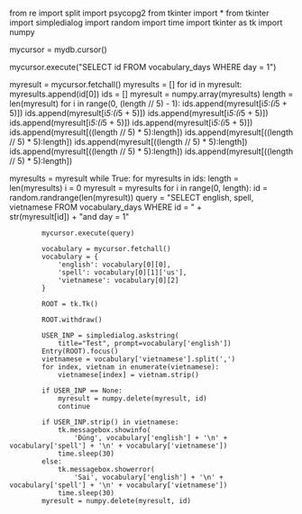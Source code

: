 from re import split
import psycopg2
from tkinter import *
from tkinter import simpledialog
import random
import time
import tkinter as tk
import numpy

mycursor = mydb.cursor()

mycursor.execute("SELECT id FROM vocabulary_days WHERE day = 1")

myresult = mycursor.fetchall()
myresults = []
for id in myresult:
    myresults.append(id[0])
ids = []
myresult = numpy.array(myresults)
length = len(myresult)
for i in range(0, (length // 5) - 1):
    ids.append(myresult[i*5:(i*5 + 5)])
    ids.append(myresult[i*5:(i*5 + 5)])
    ids.append(myresult[i*5:(i*5 + 5)])
    ids.append(myresult[i*5:(i*5 + 5)])
    ids.append(myresult[i*5:(i*5 + 5)])
ids.append(myresult[((length // 5) * 5):length])
ids.append(myresult[((length // 5) * 5):length])
ids.append(myresult[((length // 5) * 5):length])
ids.append(myresult[((length // 5) * 5):length])
ids.append(myresult[((length // 5) * 5):length])

myresults = myresult
while True:
    for myresults in ids:
        length = len(myresults)
        i = 0
        myresult = myresults
        for i in range(0, length):
            id = random.randrange(len(myresult))
            query = "SELECT english, spell, vietnamese FROM vocabulary_days WHERE id = " + \
                str(myresult[id]) + "and day = 1"

            mycursor.execute(query)

            vocabulary = mycursor.fetchall()
            vocabulary = {
                'english': vocabulary[0][0],
                'spell': vocabulary[0][1]['us'],
                'vietnamese': vocabulary[0][2]
            }

            ROOT = tk.Tk()

            ROOT.withdraw()

            USER_INP = simpledialog.askstring(
                title="Test", prompt=vocabulary['english'])
            Entry(ROOT).focus()
            vietnamese = vocabulary['vietnamese'].split(',')
            for index, vietnam in enumerate(vietnamese):
                vietnamese[index] = vietnam.strip()

            if USER_INP == None:
                myresult = numpy.delete(myresult, id)
                continue

            if USER_INP.strip() in vietnamese:
                tk.messagebox.showinfo(
                    'Đúng', vocabulary['english'] + '\n' + vocabulary['spell'] + '\n' + vocabulary['vietnamese'])
                time.sleep(30)
            else:
                tk.messagebox.showerror(
                    'Sai', vocabulary['english'] + '\n' + vocabulary['spell'] + '\n' + vocabulary['vietnamese'])
                time.sleep(30)
            myresult = numpy.delete(myresult, id)

